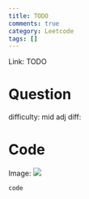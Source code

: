 ```yaml
---
title: TODO
comments: true
category: Leetcode
tags: []
---
```


Link: TODO

# Question

difficulty: mid
adj diff:

# Code

Image: ![](/images/image_name.png)


```
code
```
